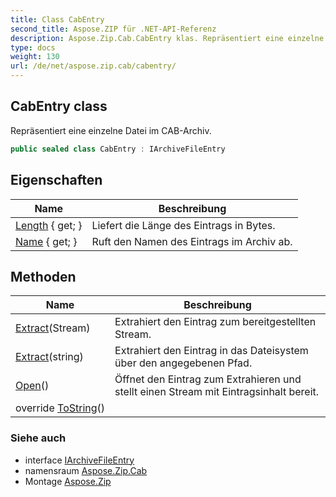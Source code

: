 ```yaml
---
title: Class CabEntry
second_title: Aspose.ZIP für .NET-API-Referenz
description: Aspose.Zip.Cab.CabEntry klas. Repräsentiert eine einzelne Datei im CABArchiv.
type: docs
weight: 130
url: /de/net/aspose.zip.cab/cabentry/
---
```

## CabEntry class

Repräsentiert eine einzelne Datei im CAB-Archiv.

```csharp
public sealed class CabEntry : IArchiveFileEntry
```

## Eigenschaften

| Name | Beschreibung |
| --- | --- |
| [Length](../../aspose.zip.cab/cabentry/length/) { get; } | Liefert die Länge des Eintrags in Bytes. |
| [Name](../../aspose.zip.cab/cabentry/name/) { get; } | Ruft den Namen des Eintrags im Archiv ab. |

## Methoden

| Name | Beschreibung |
| --- | --- |
| [Extract](../../aspose.zip.cab/cabentry/extract/#extract_1)(Stream) | Extrahiert den Eintrag zum bereitgestellten Stream. |
| [Extract](../../aspose.zip.cab/cabentry/extract/#extract)(string) | Extrahiert den Eintrag in das Dateisystem über den angegebenen Pfad. |
| [Open](../../aspose.zip.cab/cabentry/open/)() | Öffnet den Eintrag zum Extrahieren und stellt einen Stream mit Eintragsinhalt bereit. |
| override [ToString](../../aspose.zip.cab/cabentry/tostring/)() |  |

### Siehe auch

* interface [IArchiveFileEntry](../../aspose.zip/iarchivefileentry/)
* namensraum [Aspose.Zip.Cab](../../aspose.zip.cab/)
* Montage [Aspose.Zip](../../)


